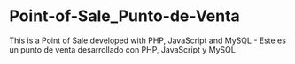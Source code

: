 # Point-of-Sale_Punto-de-Venta
This is a Point of Sale developed with PHP, JavaScript and MySQL - Este es un punto de venta desarrollado con PHP, JavaScript y MySQL
